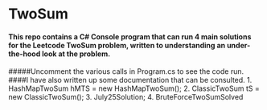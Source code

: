 # TwoSum 
#### This repo contains a C# Console program that can run 4 main solutions for the Leetcode **TwoSum** problem, written to understanding an under-the-hood look at the problem. 
#####Uncomment the various calls in Program.cs to see the code run.
####I have also written up some documentation that can be consulted.
            1. HashMapTwoSum hMTS = new HashMapTwoSum();
            2. ClassicTwoSum tS = new ClassicTwoSum();
            3. July25Solution;
            4. BruteForceTwoSumSolved
